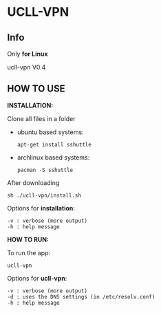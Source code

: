 # UCLL-VPN

Info
-
Only **for Linux**

ucll-vpn V0.4

HOW TO USE
-
**INSTALLATION:**

Clone all files in a folder

* ubuntu based systems:

  ```
  apt-get install sshuttle
  ```

* archlinux based systems:

  ```
  pacman -S sshuttle
  ```

After downloading 
```
sh ./ucll-vpn/install.sh
```
Options for **installation**:
```
-v : verbose (more output)
-h : help message
```


**HOW TO RUN:**

To run the app:
```
ucll-vpn
```
Options for **ucll-vpn**:
```
-v : verbose (more output)
-d : uses the DNS settings (in /etc/resolv.conf)
-h : help message
```
